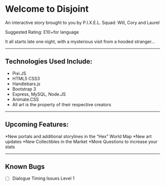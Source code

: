 

# Welcome to Disjoint

An interactive story brought to you by P.I.X.E.L. Squad:  Will, Cory and Laurel 

Suggested Rating:  E10+for language 

It all starts late one night, with a mysterious visit from a hooded stranger…
_________________________________________
## Technologies Used Include:  

* Pixi.JS
* HTML5 CSS3
* Handlebars.js 
* Bootstrap 3 
* Express, MySQL, Node.JS 
* Animate.CSS
* All art is the property of their respective creators 
__________________________________
## Upcoming Features:
*New portals and additional storylines in the “Hex” World Map
*New art updates 
*New Collectibles in the Market 
*More Questions to increase your stats 
__________________________________
## Known Bugs
- [ ] Dialogue Timing Issues Level 1

